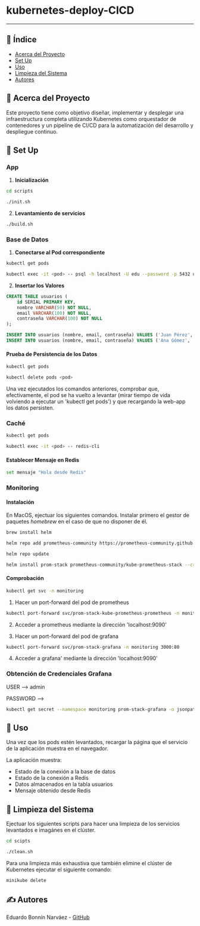 # kubernetes-deploy-CICD

---

## 📝 Índice

- [Acerca del Proyecto](#acerca-del-proyecto)
- [Set Up](#set-up)
- [Uso](#uso)
- [Limpieza del Sistema](#limpieza)
- [Autores](#autores)

## 🧐 Acerca del Proyecto <a name="acerca-del-proyecto"></a>

Este proyecto tiene como objetivo diseñar, implementar y desplegar una infraestructura completa utilizando Kubernetes como orquestador de contenedores y un pipeline de CI/CD para la automatización del desarrollo y despliegue continuo.

## 🏁 Set Up <a name="set-up"></a>

### App 

1. **Inicialización**

```bash
cd scripts
```

```bash
./init.sh
```

2. **Levantamiento de servicios**

```bash
./build.sh
```


### Base de Datos

1. **Conectarse al Pod correspondiente**

```bash
kubectl get pods
```

```bash
kubectl exec -it <pod> -- psql -h localhost -U edu --password -p 5432 usuarios
```

2. **Insertar los Valores**

```sql
CREATE TABLE usuarios (
    id SERIAL PRIMARY KEY,
    nombre VARCHAR(50) NOT NULL,
    email VARCHAR(100) NOT NULL,
    contraseña VARCHAR(100) NOT NULL
);
```

```sql
INSERT INTO usuarios (nombre, email, contraseña) VALUES ('Juan Pérez', 'juan.perez@example.com', 'password123');
INSERT INTO usuarios (nombre, email, contraseña) VALUES ('Ana Gómez', 'ana.gomez@example.com', 'contraseña456');
```

#### Prueba de Persistencia de los Datos

```bash
kubectl get pods
```

```bash
kubectl delete pods <pod>
```

Una vez ejecutados los comandos anteriores, comprobar que, efectivamente, el pod se ha vuelto a levantar (mirar tiempo de vida volviendo a ejecutar un 'kubectl get pods') y que recargando la web-app los datos persisten.

### Caché

```bash
kubectl get pods
```

```bash
kubectl exec -it <pod> -- redis-cli
```

#### Establecer Mensaje en Redis

```bash
set mensaje "Hola desde Redis"
```

### Monitoring

#### Instalación

En MacOS, ejectuar los siguientes comandos. Instalar primero el gestor de paquetes *homebrew* en el caso de que no disponer de él.

```bash
brew install helm
```

```bash
helm repo add prometheus-community https://prometheus-community.github.io/helm-charts
```
```bash
helm repo update
```

```bash
helm install prom-stack prometheus-community/kube-prometheus-stack --create-namespace --namespace monitoring
```

#### Comprobación

```bash
kubectl get svc -n monitoring
```

1. Hacer un port-forward del pod de prometheus

```bash
kubectl port-forward svc/prom-stack-kube-prometheus-prometheus -n monitoring 9090:9090
```

2. Acceder a prometheus mediante la dirección 'localhost:9090'

3. Hacer un port-forward del pod de grafana

```bash
kubectl port-forward svc/prom-stack-grafana -n monitoring 3000:80
```

4. Acceder a grafana' mediante la dirección 'localhost:9090'

### Obtención de Credenciales Grafana
USER --> admin


PASSWORD -->
```bash
kubectl get secret --namespace monitoring prom-stack-grafana -o jsonpath="{.data.admin-password}" | base64 --decode ; echo
```

## 🎈 Uso <a name="uso"></a>

Una vez que los pods estén levantados, recargar la página que el servicio de la aplicación muestra en el navegador.

La aplicación muestra:

- Estado de la conexión a la base de datos
- Estado de la conexión a Redis
- Datos almacenados en la tabla usuarios
- Mensaje obtenido desde Redis

## 🧹 Limpieza del Sistema <a name="clean"></a>

Ejectuar los siguientes scripts para hacer una limpieza de los servicios levantados e imagánes en el clúster.

```bash
cd scipts
```
```bash
./clean.sh
```

Para una limpieza más exhaustiva que también elimine el clúster de Kubernetes ejecutar el siguiente comando:

```bash
minikube delete
```

## ✍️ Autores <a name="autores"></a>

Eduardo Bonnín Narváez - [GitHub](https://github.com/edubonnin)